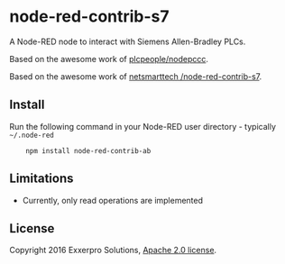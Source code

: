 node-red-contrib-s7
=====================
A Node-RED node to interact with Siemens Allen-Bradley PLCs.

Based on the awesome work of [plcpeople/nodepccc](https://github.com/plcpeople/nodepccc).

Based on the awesome work of [netsmarttech /node-red-contrib-s7](https://github.com/netsmarttech/node-red-contrib-s7).

Install
-----------

Run the following command in your Node-RED user directory - typically `~/.node-red`

        npm install node-red-contrib-ab

		
Limitations
-----------

* Currently, only read operations are implemented

License
-----------
Copyright 2016 Exxerpro Solutions, [Apache 2.0 license](LICENSE).
